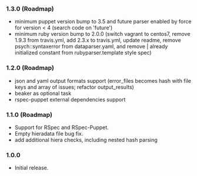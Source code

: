 ### 1.3.0 (Roadmap)
- minimum puppet version bump to 3.5 and future parser enabled by force for version < 4 (search code on 'future')
- minimum ruby version bump to 2.0.0 (switch vagrant to centos7, remove 1.9.3 from travis.yml, add 2.3.x to travis.yml, update readme, remove psych::syntaxerror from dataparser.yaml, and remove | already initialized constant from rubyparser.template style spec)

### 1.2.0 (Roadmap)
- json and yaml output formats support (error_files becomes hash with file keys and array of issues; refactor output_results)
- beaker as optional task
- rspec-puppet external dependencies support

### 1.1.0 (Roadmap)
- Support for RSpec and RSpec-Puppet.
- Empty hieradata file bug fix.
- add additional hiera checks, including nested hash parsing

### 1.0.0
- Initial release.
